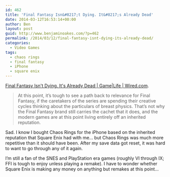 ```yaml
---
id: 462
title: 'Final Fantasy Isn&#8217;t Dying. It&#8217;s Already Dead'
date: 2014-03-12T16:53:14+00:00
author: Ben
layout: post
guid: http://www.benjaminoakes.com/?p=462
permalink: /2014/03/12/final-fantasy-isnt-dying-its-already-dead/
categories:
  - Video Games
tags:
  - chaos rings
  - final fantasy
  - iPhone
  - square enix
---
```

[Final Fantasy Isn't Dying. It's Already Dead | Game|Life | Wired.com](http://www.wired.com/gamelife/2013/07/final-fantasy-is-dead/).

> At this point, it’s tough to see a path back to relevance for Final Fantasy, if the caretakers of the series are spending their creative cycles thinking about the particulars of breast physics. That’s not why the Final Fantasy brand still carries the cachet that it does, and the modern games are at this point living entirely off an inherited reputation. 

Sad. I know I bought Chaos Rings for the iPhone based on the inherited reputation that Square Enix had with me... but Chaos Rings was much more repetitive than it should have been. After my save data got reset, it was hard to want to go through any of it again.

I&#8217;m still a fan of the SNES and PlayStation era games (roughly VI through IX; FFI is tough to enjoy unless playing a remake). I have to wonder whether Square Enix is making any money on anything but remakes at this point...